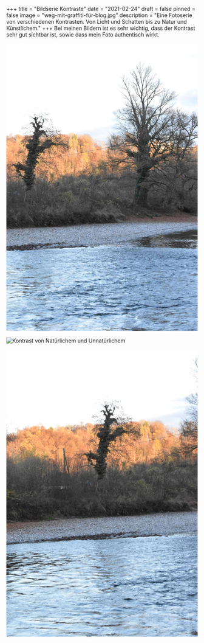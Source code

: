 +++
title = "Bildserie Kontraste"
date = "2021-02-24"
draft = false
pinned = false
image = "weg-mit-graffiti-für-blog.jpg"
description = "Eine Fotoserie von verschiedenen Kontrasten. Von Licht und Schatten bis zu Natur und Künstlichem."
+++
Bei meinen Bildern ist es sehr wichtig, dass der Kontrast sehr gut sichtbar ist, sowie dass mein Foto authentisch wirkt. 

![](natur-licht-und-schatten.jpg "Licht-Schatten Kontrast")



![](weg-mit-graffiti-für-blog.jpg "Kontrast von Natürlichem und Unnatürlichem")



![](baum-mit-aare-und-schatten.jpg)